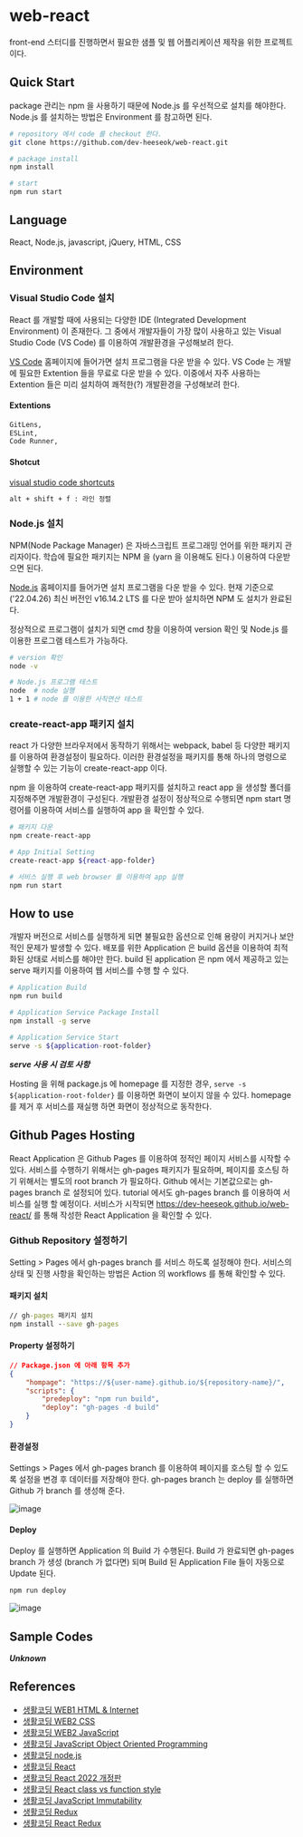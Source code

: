 # web-react

front-end 스터디를 진행하면서 필요한 샘플 및 웹 어플리케이션 제작을 위한 프로젝트이다.

## Quick Start

package 관리는 npm 을 사용하기 때문에 Node.js 를 우선적으로 설치를 해야한다. Node.js 를 설치하는 방법은 Environment 를 참고하면 된다.

```sh
# repository 에서 code 를 checkout 한다.
git clone https://github.com/dev-heeseok/web-react.git

# package install
npm install

# start
npm run start
```

## Language

React, Node.js, javascript, jQuery, HTML, CSS

## Environment

### Visual Studio Code 설치

React 를 개발할 때에 사용되는 다양한 IDE (Integrated Development Environment) 이 존재한다. 그 중에서 개발자들이 가장 많이 사용하고 있는 Visual Studio Code (VS Code) 를 이용하여 개발환경을 구성해보려 한다.

[VS Code](https://code.visualstudio.com/) 홈페이지에 들어가면 설치 프로그램을 다운 받을 수 있다. VS Code 는 개발에 필요한 Extention 들을 무료로 다운 받을 수 있다. 이중에서 자주 사용하는 Extention 들은 미리 설치하여 쾌적한(?) 개발환경을 구성해보려 한다.

#### Extentions

```txt
GitLens,
ESLint,
Code Runner,

```

#### Shotcut

 [visual studio code shortcuts](https://code.visualstudio.com/shortcuts/keyboard-shortcuts-windows.pdf) 

```txt
alt + shift + f : 라인 정렬 

```

### Node.js 설치

NPM(Node Package Manager) 은 자바스크립트 프로그래밍 언어를 위한 패키지 관리자이다. 학습에 필요한 패키지는 NPM 을 (yarn 을 이용해도 된다.) 이용하여 다운받으면 된다.

[Node.js](https://nodejs.org/ko/) 홈페이지를 들어가면 설치 프로그램을 다운 받을 수 있다. 현재 기준으로('22.04.26) 최신 버전인 v16.14.2 LTS 를 다운 받아 설치하면 NPM 도 설치가 완료된다.

정상적으로 프로그램이 설치가 되면 cmd 창을 이용하여 version 확인 및 Node.js 를 이용한 프로그램 테스트가 가능하다.

```sh
# version 확인
node -v

# Node.js 프로그램 테스트
node  # node 실행
1 + 1 # node 를 이용한 사칙연산 테스트
```

### create-react-app 패키지 설치

react 가 다양한 브라우저에서 동작하기 위해서는 webpack, babel 등 다양한 패키지를 이용하여 환경설정이 필요하다. 이러한 환경설정을 패키지를 통해 하나의 명령으로 실행할 수 있는 기능이 create-react-app 이다.

npm 을 이용하여 create-react-app 패키지를 설치하고 react app 을 생성할 폴더를 지정해주면 개발환경이 구성된다. 개발환경 설정이 정상적으로 수행되면 npm start 명령어를 이용하여 서비스를 실행하여 app 을 확인할 수 있다.

```sh
# 패키지 다운
npm create-react-app

# App Initial Setting
create-react-app ${react-app-folder}

# 서비스 실행 후 web browser 를 이용하여 app 실행
npm run start
```

## How to use

개발자 버전으로 서비스를 실행하게 되면 불필요한 옵션으로 인해 용량이 커지거나 보안적인 문제가 발생할 수 있다. 배포를 위한 Application 은 build 옵션을 이용하여 최적화된 상태로 서비스를 해야만 한다. build 된 application 은 npm 에서 제공하고 있는 serve 패키지를 이용하여 웹 서비스를 수행 할 수 있다.

```sh
# Application Build
npm run build

# Application Service Package Install
npm install -g serve

# Application Service Start
serve -s ${application-root-folder}
```

***serve 사용 시 검토 사항***

Hosting 을 위해 package.js 에 homepage 를 지정한 경우, ```serve -s ${application-root-folder}``` 를 이용하면 화면이 보이지 않을 수 있다. homepage 를 제거 후 서비스를 재실행 하면 화면이 정상적으로 동작한다.  

## Github Pages Hosting

React Application 은 Github Pages 를 이용하여 정적인 페이지 서비스를 시작할 수 있다. 서비스를 수행하기 위해서는 gh-pages 패키지가 필요하며, 페이지를 호스팅 하기 위해서는 별도의 root branch 가 필요하다. Github 에서는 기본값으로는 gh-pages branch 로 설정되어 있다. tutorial 에서도 gh-pages branch 를 이용하여 서비스를 실행 할 예정이다. 서비스가 시작되면 https://dev-heeseok.github.io/web-react/ 를 통해 작성한 React Application 을 확인할 수 있다. 

### Github Repository 설정하기

Setting > Pages 에서 gh-pages branch 를 서비스 하도록 설정해야 한다. 서비스의 상태 및 진행 사항을 확인하는 방법은 Action 의 workflows 를 통해 확인할 수 있다. 

#### 패키지 설치

```cmd
// gh-pages 패키지 설치
npm install --save gh-pages
```

#### Property 설정하기

```json
// Package.json 에 아래 항목 추가
{
    "hompage": "https://${user-name}.github.io/${repository-name}/",
    "scripts": {
        "predeploy": "npm run build",
        "deploy": "gh-pages -d build"
    }
}
```
#### 환경설정

Settings > Pages 에서 gh-pages branch 를 이용하여 페이지를 호스팅 할 수 있도록 설정을 변경 후 데이터를 저장해야 한다. gh-pages branch 는 deploy 를 실행하면 Github 가 branch 를 생성해 준다. 

![image](https://user-images.githubusercontent.com/97526196/165783992-5bfb25db-b842-423d-9bc1-027d4c06b77e.png)

#### Deploy

Deploy 를 실행하면 Application 의 Build 가 수행된다. Build 가 완료되면 gh-pages branch 가 생성 (branch 가 없다면) 되며 Build 된 Application File 들이 자동으로 Update 된다.

```sh
npm run deploy
```

![image](https://user-images.githubusercontent.com/97526196/165790825-94e44712-f18c-441a-a1b5-674e75b90e5a.png)

## Sample Codes

***Unknown***

## References

- [생활코딩 WEB1 HTML & Internet](https://youtube.com/playlist?list=PLuHgQVnccGMDZP7FJ_ZsUrdCGH68ppvPb)
- [생활코딩 WEB2 CSS](https://youtube.com/playlist?list=PLuHgQVnccGMAnWgUYiAW2cTzSBywFO75B)
- [생활코딩 WEB2 JavaScript](https://youtube.com/playlist?list=PLuHgQVnccGMBB348PWRN0fREzYcYgFybf)
- [생활코딩 JavaScript Object Oriented Programming](https://youtube.com/playlist?list=PLuHgQVnccGMAMctarDlPyv6upFUUnpSO3)
- [생활코딩 node.js](https://youtube.com/playlist?list=PLfs-6fkBBhmh17wuQpoO7ZUhueyLa4wSY)
- [생활코딩 React](https://youtube.com/playlist?list=PLuHgQVnccGMCRv6f8H9K5Xwsdyg4sFSdi)
- [생활코딩 React 2022 개정판](https://youtube.com/playlist?list=PLuHgQVnccGMCOGstdDZvH41x0Vtvwyxu7)
- [생활코딩 React class vs function style](https://youtube.com/playlist?list=PLuHgQVnccGMCEfBwnNGsJCQDiqSWI-edj)
- [생활코딩 JavaScript Immutability](https://youtube.com/playlist?list=PLuHgQVnccGMBxNK38TqfBWk-QpEI7UkY8)
- [생활코딩 Redux](https://youtube.com/playlist?list=PLuHgQVnccGMB-iGMgONoRPArZfjRuRNVc)
- [생활코딩 React Redux](https://youtube.com/playlist?list=PLuHgQVnccGMDuVdsGtH1_452MtRxALb_7)
